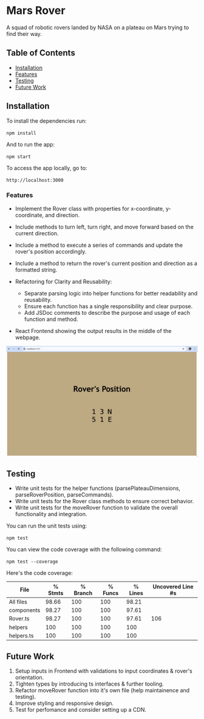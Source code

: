 # Mars Rover

A squad of robotic rovers landed by NASA on a plateau on Mars trying to find their way. 

## Table of Contents

- [Installation](#installation)
- [Features](#features)
- [Testing](#testing)
- [Future Work](#future-work)

## Installation

To install the dependencies run:

`npm install`

And to run the app:

`npm start`

To access the app locally, go to: 

`http://localhost:3000`

### Features

- Implement the Rover class with properties for x-coordinate, y-coordinate, and direction.
- Include methods to turn left, turn right, and move forward based on the current direction.
- Include a method to execute a series of commands and update the rover's position accordingly.
- Include a method to return the rover's current position and direction as a formatted string.

- Refactoring for Clarity and Reusability:
    - Separate parsing logic into helper functions for better readability and reusability.
    - Ensure each function has a single responsibility and clear purpose.
    - Add JSDoc comments to describe the purpose and usage of each function and method.

- React Frontend showing the output results in the middle of the webpage.

![alt text](assets/client.png)


## Testing

- Write unit tests for the helper functions (parsePlateauDimensions, parseRoverPosition, parseCommands).
- Write unit tests for the Rover class methods to ensure correct behavior.
- Write unit tests for the moveRover function to validate the overall functionality and integration.

You can run the unit tests using:

`npm test`
 

You can view the code coverage with the following command:

`npm test --coverage`

Here's the code coverage: 
 
File       | % Stmts | % Branch | % Funcs | % Lines | Uncovered Line #s 
-----------|---------|----------|---------|---------|-------------------
All files  |   98.66 |      100 |     100 |   98.21 |                   
 components |   98.27 |      100 |     100 |   97.61 |                   
  Rover.ts |   98.27 |      100 |     100 |   97.61 | 106               
 helpers   |     100 |      100 |     100 |     100 |                   
  helpers.ts |     100 |      100 |     100 |     100 |                   

## Future Work

1. Setup inputs in Frontend with validations to input coordinates & rover's orientation.
2. Tighten types by introducing ts interfaces & further tooling.
3. Refactor moveRover function into it's own file (help maintainence and testing).
4. Improve styling and responsive design.
5. Test for perfomance and consider setting up a CDN.